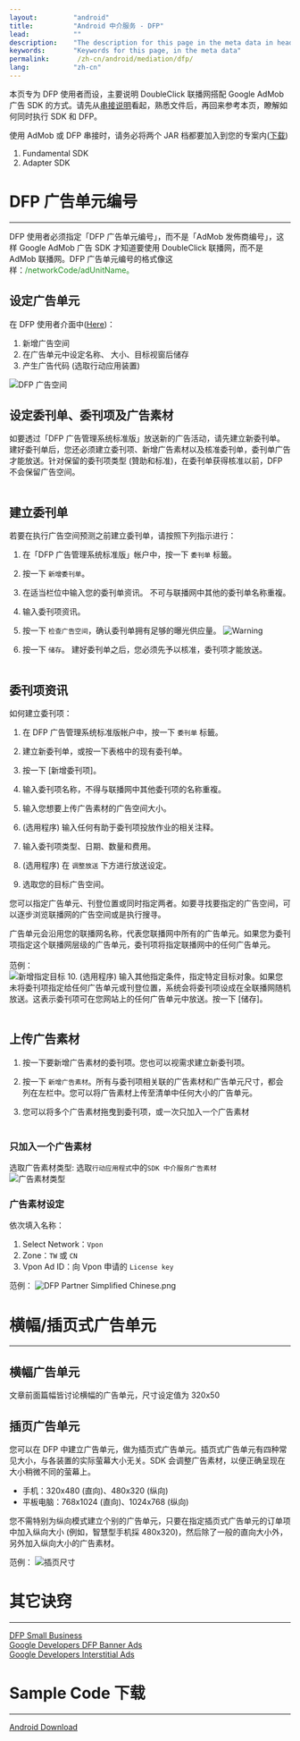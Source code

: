 ```yaml
---
layout:         "android"
title:          "Android 中介服务 - DFP"
lead:           ""
description:    "The description for this page in the meta data in header."
keywords:       "Keywords for this page, in the meta data"
permalink:       /zh-cn/android/mediation/dfp/
lang:           "zh-cn"
---
```


本页专为 DFP 使用者而设，主要说明 DoubleClick 联播网搭配 Google AdMob 广告 SDK 的方式。请先从[串接说明]看起，熟悉文件后，再回来参考本页，瞭解如何同时执行 SDK 和 DFP。

使用 AdMob 或 DFP 串接时，请务必将两个 JAR 档都要加入到您的专案内([下载][1])

1. Fundamental SDK
2. Adapter SDK


# DFP 广告单元编号
---
DFP 使用者必须指定「DFP 广告单元编号」，而不是「AdMob 发佈商编号」，这样 Google AdMob 广告 SDK 才知道要使用 DoubleClick 联播网，而不是 AdMob 联播网。DFP 广告单元编号的格式像这样：<span style="color:#228B22">/networkCode/adUnitName。</span>


## 设定广告单元
在 DFP 使用者介面中([Here])：

1. 新增广告空间
2. 在广告单元中设定名称、 大小、目标视窗后储存
3. 产生广告代码 (选取行动应用装置)

![DFP 广告空间]

## 设定委刊单、委刊项及广告素材
如要透过「DFP 广告管理系统标准版」放送新的广告活动，请先建立新委刊单。建好委刊单后，您还必须建立委刊项、新增广告素材以及核准委刊单，委刊单广告才能放送。针对保留的委刊项类型 (贊助和标准)，在委刊单获得核准以前，DFP 不会保留广告空间。<br><br>

## 建立委刊单
若要在执行广告空间预测之前建立委刊单，请按照下列指示进行：

1. 在「DFP 广告管理系统标准版」帐户中，按一下 `委刊单` 标籤。

2. 按一下 `新增委刊单`。

3. 在适当栏位中输入您的委刊单资讯。
   不可与联播网中其他的委刊单名称重複。

4. 输入委刊项资讯。

5. 按一下 `检查广告空间`，确认委刊单拥有足够的曝光供应量。
![Warning]

6. 按一下 `储存`。
    建好委刊单之后，您必须先予以核准，委刊项才能放送。
<br><br>

## 委刊项资讯
如何建立委刊项：

1. 在 DFP 广告管理系统标准版帐户中，按一下 `委刊单` 标籤。

2. 建立新委刊单，或按一下表格中的现有委刊单。

3. 按一下 [新增委刊项]。

4. 输入委刊项名称，不得与联播网中其他委刊项的名称重複。

5. 输入您想要上传广告素材的广告空间大小。

6. (选用程序) 输入任何有助于委刊项投放作业的相关注释。

7. 输入委刊项类型、日期、数量和费用。

8. (选用程序) 在 `调整放送` 下方进行放送设定。

9. 选取您的目标广告空间。

您可以指定广告单元、刊登位置或同时指定两者。如要寻找要指定的广告空间，可以逐步浏览联播网的广告空间或是执行搜寻。

广告单元会沿用您的联播网名称，代表您联播网中所有的广告单元。如果您为委刊项指定这个联播网层级的广告单元，委刊项将指定联播网中的任何广告单元。<br>
<br>范例：<br>
![新增指定目标]
10. (选用程序) 输入其他指定条件，指定特定目标对象。如果您未将委刊项指定给任何广告单元或刊登位置，系统会将委刊项设成在全联播网随机放送。这表示委刊项可在您网站上的任何广告单元中放送。按一下 [储存]。<br><br>

## 上传广告素材
1. 按一下要新增广告素材的委刊项。您也可以视需求建立新委刊项。

2. 按一下 `新增广告素材`。所有与委刊项相关联的广告素材和广告单元尺寸，都会列在左栏中。您可以将广告素材上传至清单中任何大小的广告单元。

3. 您可以将多个广告素材拖曳到委刊项，或一次只加入一个广告素材<br><br>

### 只加入一个广告素材
选取广告素材类型: 选取`行动应用程式`中的`SDK 中介服务广告素材`<br>
![广告素材类型]

### 广告素材设定
依次填入名称：

1. Select Network：`Vpon`
2. Zone：`TW` 或 `CN`
3. Vpon Ad ID：向 Vpon 申请的 `License key`<br>

范例：
![DFP Partner Simplified Chinese.png]



# 横幅/插页式广告单元
---
## 横幅广告单元
文章前面篇幅皆讨论横幅的广告单元，尺寸设定值为 320x50

## 插页广告单元
您可以在 DFP 中建立广告单元，做为插页式广告单元。插页式广告单元有四种常见大小，与各装置的实际萤幕大小无关。SDK 会调整广告素材，以便正确呈现在大小稍微不同的萤幕上。

* 手机：320x480 (直向)、480x320 (纵向)
* 平板电脑：768x1024 (直向)、1024x768 (纵向)

您不需特别为纵向模式建立个别的广告单元，只要在指定插页式广告单元的订单项中加入纵向大小 (例如，智慧型手机採 480x320)，然后除了一般的直向大小外，另外加入纵向大小的广告素材。

范例：
![插页尺寸]






# 其它诀窍
---
[DFP Small Business](https://support.google.com/dfp_sb/)<br>
[Google Developers DFP Banner Ads](https://developers.google.com/mobile-ads-sdk/docs/dfp/fundamentals#android)<br>
[Google Developers Interstitial Ads](https://developers.google.com/mobile-ads-sdk/docs/android/doubleclick/#support)

# Sample Code 下载
---
 [Android Download][1]


[串接说明]: ../../integration-guide
[1]: {{site.baseurl}}/zh-cn/android/download/#dfp
[Here]: https://www.google.com/dfp/
[DFP 广告空间]: {{site.baseurl}}/assets/img/UnitAdSetting_Sim.png
[DFP Partner Simplified Chinese.png]: {{site.baseurl}}/assets/img/DFP_Partner_Simplified_Chinese.png
[新增指定目标]: {{site.baseurl}}/assets/img/新增指定目标.png
[广告素材类型]: {{site.baseurl}}/assets/img/广告素材类型.png
[Warning]: {{site.baseurl}}/assets/img/Warning.png
[插页尺寸]: {{site.baseurl}}/assets/img/插頁尺寸.png
